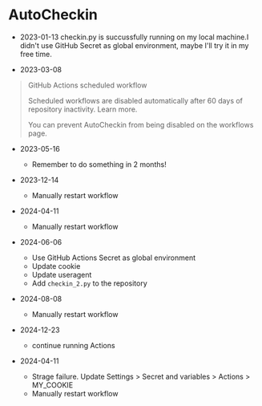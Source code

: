 # AutoCheckin

- 2023-01-13 checkin.py is succussfully running on my local machine.I didn't use GitHub Secret as global environment, maybe I'll try it in my free time.

- 2023-03-08  
 
> GitHub Actions scheduled workflow
>
> Scheduled workflows are disabled automatically after 60 days of repository inactivity. Learn more.
>
> You can prevent AutoCheckin from being disabled on the workflows page.

- 2023-05-16
    - Remember to do something in 2 months!

- 2023-12-14
    - Manually restart workflow
 
- 2024-04-11
    - Manually restart workflow

- 2024-06-06
    - Use GitHub Actions Secret as global environment
    - Update cookie
    - Update useragent
    - Add `checkin_2.py` to the repository

 - 2024-08-08
    - Manually restart workflow
  
 - 2024-12-23
    - continue running Actions 

- 2024-04-11
    - Strage failure. Update  Settings > Secret and variables > Actions > MY_COOKIE
    - Manually restart workflow